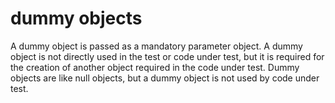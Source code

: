# dummy objects

A dummy object is passed as a mandatory parameter object. A dummy object is not directly used in the test or code
under test, but it is required for the creation of another object required in the code under test. Dummy objects are
like null objects, but a dummy object is not used by code under test.
